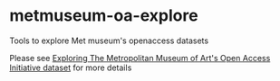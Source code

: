 # metmuseum-oa-explore
Tools to explore Met museum's openaccess datasets

Please see
[Exploring The Metropolitan Museum of Art's Open Access Initiative dataset](https://avital.ca/notes/exploring-met-museums-openaccess-dataset) for more details
